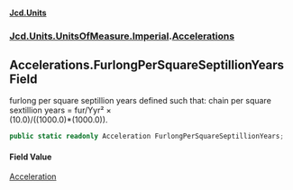 #### [Jcd.Units](index.md 'index')
### [Jcd.Units.UnitsOfMeasure.Imperial](Jcd.Units.UnitsOfMeasure.Imperial.md 'Jcd.Units.UnitsOfMeasure.Imperial').[Accelerations](Accelerations.md 'Jcd.Units.UnitsOfMeasure.Imperial.Accelerations')

## Accelerations.FurlongPerSquareSeptillionYears Field

furlong per square septillion years defined such that: chain per square sextillion years = fur/Yyr² ×  
(10.0)/((1000.0)*(1000.0)).

```csharp
public static readonly Acceleration FurlongPerSquareSeptillionYears;
```

#### Field Value
[Acceleration](Acceleration.md 'Jcd.Units.UnitTypes.Acceleration')